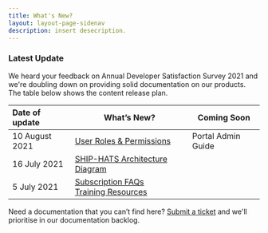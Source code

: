 ```yaml
---
title: What's New?
layout: layout-page-sidenav
description: insert desecription.
---
```


### Latest Update

We heard your feedback on Annual Developer Satisfaction Survey 2021 and we're doubling down on providing solid documentation on our products. The table below shows the content release plan.

 
| Date of update |                                         What’s New?                                       |           Coming Soon          |
| :------------- | ----------------------------------------------------------------------------------------- | ------------------------------ |
| 10 August 2021      | <a href="https://docs.developer.gov.sg/docs/ship-hats-documentation/#/user-roles-permissions">User Roles & Permissions</a><br /> | Portal Admin Guide  |
| 16 July 2021      | <a href="https://docs.developer.gov.sg/docs/ship-hats-architecture-diagram/#/">SHIP-HATS Architecture Diagram</a><br /> |  | 
| 5 July 2021      | [Subscription FAQs](./subscriptions)<br /> [Training Resources](./training-resources) |   |

                

Need a documentation that you can’t find here? [Submit a ticket](./ship-hats-enquiries) and we'll prioritise in our documentation backlog.   

